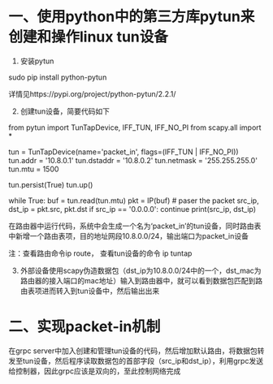 # 一、使用python中的第三方库pytun来创建和操作linux tun设备
  
  1. 安装pytun
  
  sudo pip install python-pytun
  
  详情见https://pypi.org/project/python-pytun/2.2.1/
  
  2. 创建tun设备，简要代码如下
  
  from pytun import TunTapDevice, IFF_TUN, IFF_NO_PI
  from scapy.all import *
  
  tun = TunTapDevice(name='packet_in', flags=(IFF_TUN | IFF_NO_PI))
  tun.addr = '10.8.0.1'
  tun.dstaddr = '10.8.0.2'
  tun.netmask = '255.255.255.0'
  tun.mtu = 1500

  tun.persist(True)
  tun.up()

  while True:
      buf = tun.read(tun.mtu)
      pkt = IP(buf)
      # paser the packet
      src_ip, dst_ip = pkt.src, pkt.dst
      if src_ip == '0.0.0.0':
          continue
      print(src_ip, dst_ip)

  在路由器中运行代码，系统中会生成一个名为‘packet_in’的tun设备，同时路由表中新增一个路由表项，目的地址网段10.8.0.0/24，输出端口为packet_in设备
  
  注：查看路由命令ip route， 查看tun设备的命令 ip tuntap
  
  3. 外部设备使用scapy伪造数据包（dst_ip为10.8.0.0/24中的一个，dst_mac为路由器的接入端口的mac地址）输入到路由器中，就可以看到数据包匹配到路由表项进而转入到tun设备中，然后输出出来
  
# 二、实现packet-in机制

在grpc server中加入创建和管理tun设备的代码，然后增加默认路由，将数据包转发至tun设备，然后程序读取数据包的首部字段（src_ip和dst_ip），利用grpc发送给控制器，因此grpc应该是双向的，至此控制网络完成
  
  
  
